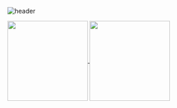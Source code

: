 ![header](https://capsule-render.vercel.app/api?type=waving&color=00BFFF&text=YoonTaeMin's%20Github&height=150&animation=fadeIn&fontAlignY=35&fontSize=40)

<a href="https://github.com/YoonTaeminnnn">
  <img align="center" src="https://github-readme-stats.vercel.app/api?username=YoonTaeminnnn&theme=default" height="180"/>
</a>
<a href="https://github.com/YoonTaeminnnn">
  <img align="center" src="https://github-readme-stats.vercel.app/api/top-langs/?username=YoonTaeminnnn&theme=default&layout=compact&exclude_repo=OPNE-CV,Python,Project,AWS_Serverless,Google_Image_Crawling,MFC-WINDOW-PROGRAMMING)](https://github.com/anuraghazra/github-readme-stats"  height="180" />
</a>

<!--
**YoonTaeMinnnn/YoonTaeminnnn** is a ✨ _special_ ✨ repository because its `README.md` (this file) appears on your GitHub profile.

Here are some ideas to get you started:

- 🔭 I’m currently working on ...
- 🌱 I’m currently learning ...
- 👯 I’m looking to collaborate on ...
- 🤔 I’m looking for help with ...
- 💬 Ask me about ...
- 📫 How to reach me: ...
- 😄 Pronouns: ...
- ⚡ Fun fact: ...
-->
